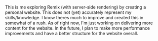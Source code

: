 This is me exploring Remix (with server-side rendering) by creating a personal website. This does not (yet) accurately represent my skills/knowledge. I know theres much to improve and created this in somewhat of a rush. As of right now, I'm just working on delivering more content for the website. In the future, I plan to make more performance improvements and have a better structure for the website overall.
